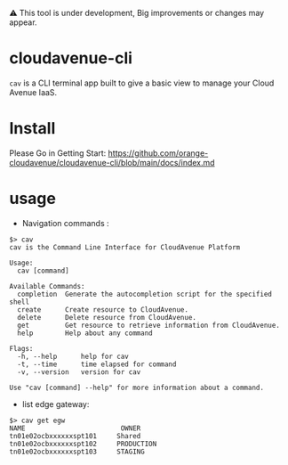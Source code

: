 :warning: This tool is under development, Big improvements or changes may appear.

# cloudavenue-cli
`cav` is a CLI terminal app built to give a basic view to manage your Cloud Avenue IaaS.

# Install

Please Go in Getting Start: https://github.com/orange-cloudavenue/cloudavenue-cli/blob/main/docs/index.md

# usage
* Navigation commands :
  
```shell
$> cav
cav is the Command Line Interface for CloudAvenue Platform

Usage:
  cav [command]

Available Commands:
  completion  Generate the autocompletion script for the specified shell
  create      Create resource to CloudAvenue.
  delete      Delete resource from CloudAvenue.
  get         Get resource to retrieve information from CloudAvenue.
  help        Help about any command

Flags:
  -h, --help      help for cav
  -t, --time      time elapsed for command
  -v, --version   version for cav

Use "cav [command] --help" for more information about a command.
```

* list edge gateway:

```shell
$> cav get egw
NAME                        OWNER               
tn01e02ocbxxxxxxspt101     Shared     
tn01e02ocbxxxxxxspt102     PRODUCTION          
tn01e02ocbxxxxxxspt103     STAGING
```